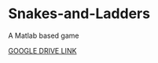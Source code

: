 # Snakes-and-Ladders

A Matlab based game

<a href="https://drive.google.com/open?id=15QcyY8zBLl_tG9NSo3IaL9CRwhkcwkxN" target="_blank"> GOOGLE DRIVE LINK </a> 
